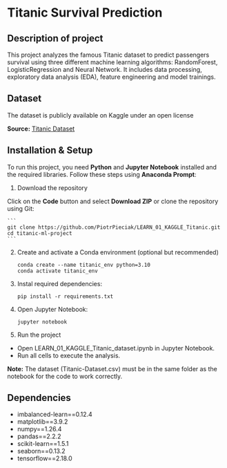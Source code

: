 # Titanic Survival Prediction
## Description of project
This project analyzes the famous Titanic dataset to predict passengers survival using three different machine learning algorithms: RandomForest, LogisticRegression and Neural Network. It includes data processing, exploratory data analysis (EDA), feature engineering and model trainings.
## Dataset 
The dataset is publicly available on Kaggle under an open license

**Source:** [Titanic Dataset](https://www.kaggle.com/datasets/yasserh/titanic-dataset)
## Installation & Setup
To run this project, you need **Python** and **Jupyter Notebook** installed and the required libraries. Follow these steps using **Anaconda Prompt**:

1. Download the repository

Click on the **Code** button and select **Download ZIP** or clone the repository using Git:

 	```
	git clone https://github.com/PiotrPieciak/LEARN_01_KAGGLE_Titanic.git
	cd titanic-ml-project
 	```
  
2. Create and activate a Conda environment (optional but recommended)
	```
	conda create --name titanic_env python=3.10
	conda activate titanic_env
 	```
 
3. Instal required dependencies:
	```
	pip install -r requirements.txt
 	```
 
4. Open Jupyter Notebook:
	```
 	jupyter notebook
  	```
 
5. Run the project
* Open LEARN_01_KAGGLE_Titanic_dataset.ipynb in Jupyter Notebook.
* Run all cells to execute the analysis.

**Note:**  The dataset (Titanic-Dataset.csv) must be in the same folder as the notebook for the code to work correctly.

## Dependencies
* imbalanced-learn==0.12.4
* matplotlib==3.9.2
* numpy==1.26.4
* pandas==2.2.2
* scikit-learn==1.5.1
* seaborn==0.13.2
* tensorflow==2.18.0
